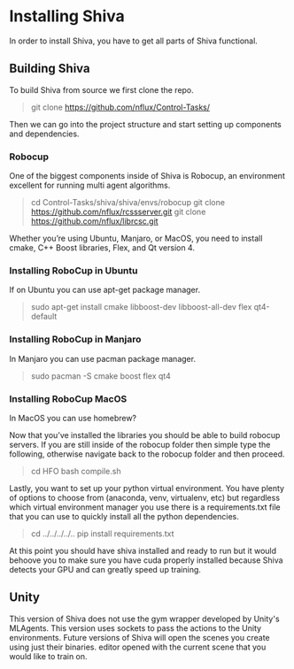 # Installing Shiva

In order to install Shiva, you have to get all parts of Shiva functional.

## Building Shiva

To build Shiva from source we first clone the repo.

> git clone https://github.com/nflux/Control-Tasks/

Then we can go into the project structure and start setting up components and dependencies. 

### Robocup

One of the biggest components inside of Shiva is Robocup, an environment excellent for running multi agent algorithms.

> cd Control-Tasks/shiva/shiva/envs/robocup
> git clone https://github.com/nflux/rcssserver.git
> git clone https://github.com/nflux/librcsc.git

Whether you’re using Ubuntu, Manjaro, or MacOS, you need to install cmake, C++ Boost libraries, Flex, and Qt version 4.

### Installing RoboCup in Ubuntu

If on Ubuntu you can use apt-get package manager.

> sudo apt-get install cmake libboost-dev libboost-all-dev flex qt4-default

### Installing RoboCup in Manjaro

In Manjaro you can use pacman package manager.

>sudo pacman -S cmake boost flex qt4

### Installing RoboCup MacOS

In MacOS you can use homebrew?

> 

Now that you’ve installed the libraries you should be able to build robocup servers. If you are still inside of the robocup folder then simple type the following, otherwise navigate back to the robocup folder and then proceed.

> cd HFO
> bash compile.sh

Lastly, you want to set up your python virtual environment. You have plenty of options to choose from (anaconda, venv, virtualenv, etc) but regardless which virtual environment manager you use there is a requirements.txt file that you can use to quickly install all the python dependencies. 

> cd ../../../../..
> pip install requirements.txt

At this point you should have shiva installed and ready to run but it would behoove you to make sure you have cuda properly installed because Shiva detects your GPU and can greatly speed up training.

## Unity

This version of Shiva does not use the gym wrapper developed by Unity's MLAgents. This version uses sockets to pass the actions to the Unity environments. Future versions of Shiva will open the scenes you create using just their binaries. editor opened with the current scene that you would like to train on.
